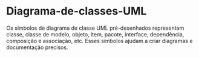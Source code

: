 # Diagrama-de-classes-UML
Os símbolos de diagrama de classe UML pré-desenhados representam classe, classe de modelo, objeto, item, pacote, interface, dependência, composição e associação, etc. Esses símbolos ajudam a criar diagramas e documentação precisos. 
